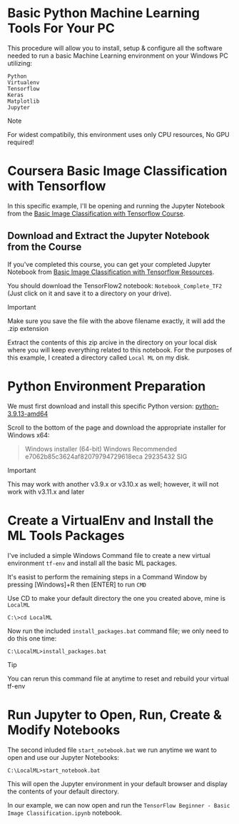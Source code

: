 # Basic Python Machine Learning Tools For Your PC
This procedure will allow you to install, setup & configure all the software needed to run a basic Machine Learning environment on your Windows PC utilizing:
```
Python
Virtualenv
Tensorflow
Keras
Matplotlib
Jupyter
```
> [!NOTE]
> For widest compatibily, this environment uses only CPU resources, No GPU required!

# Coursera Basic Image Classification with Tensorflow
In this specific example, I'll be opening and running the Jupyter Notebook from the [Basic Image Classification with Tensorflow Course](https://www.coursera.org/learn/tensorflow-beginner-basic-image-classification/home/info).

## Download and Extract the Jupyter Notebook from the Course
If you've completed this course, you can get your completed Jupyter Notebook from [Basic Image Classification with Tensorflow Resources](https://www.coursera.org/learn/tensorflow-beginner-basic-image-classification/resources/GkBBf).

You should download the TensorFlow2 notebook: `Notebook_Complete_TF2` (Just click on it and save it to a directory on your drive).

> [!IMPORTANT]
> Make sure you save the file with the above filename exactly, it will add the .zip extension

Extract the contents of this zip arcive in the directory on your local disk where you will keep everything related to this notebook.
For the purposes of this example, I created a directory called `Local ML` on my disk.

# Python Environment Preparation
We must first download and install this specific Python version: 
[python-3.9.13-amd64](https://www.python.org/downloads/release/python-3913/)

Scroll to the bottom of the page and download the appropriate installer for Windows x64:

> Windows installer (64-bit)	Windows	Recommended	e7062b85c3624af82079794729618eca	29235432	SIG

> [!IMPORTANT]
> This may work with another v3.9.x or v3.10.x as well; however, it will not work with v3.11.x and later

# Create a VirtualEnv and Install the ML Tools Packages

I've included a simple Windows Command file to create a new virtual environment `tf-env` and install all the basic ML packages.

It's easist to perform the remaining steps in a Command Window by pressing [Windows]+R then [ENTER] to run `CMD`

Use CD to make your default directory the one you created above, mine is `LocalML`

```C:\>cd LocalML```

Now run the included `install_packages.bat` command file; we only need to do this one time:

```C:\LocalML>install_packages.bat```

> [!TIP]
> You can rerun this command file at anytime to reset and rebuild your virtual tf-env

# Run Jupyter to Open, Run, Create & Modify Notebooks

The second inluded file `start_notebook.bat` we run anytime we want to open and use our Jupyter Notebooks:

```C:\LocalML>start_notebook.bat```

This will open the Jupyter environment in your default browser and display the contents of your default directory.

In our example, we can now open and run the `TensorFlow Beginner - Basic Image Classification.ipynb` notebook.















